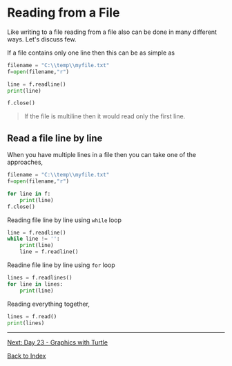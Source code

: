 # Reading from a File

Like writing to a file reading from a file also can be done in many different ways. Let's discuss few.

If a file contains only one line then this can be as simple as

```python
filename = "C:\\temp\\myfile.txt"
f=open(filename,"r")

line = f.readline()
print(line)

f.close()
```

> If the file is multiline then it would read only the first line.

<!-- > If the file does not exists then it would through an error. Howerver, you can avoid this situation by using `w+` option, this would open the file for read and write mode. In write mode we know the file gets created if it does not exists.  
>
> The best option is to use `a+` that way there is no chance to overwite the old file as well as the new file would be created if not exists. -->

## Read a file line by line

When you have multiple lines in a file then you can take one of the approaches,

```python
filename = "C:\\temp\\myfile.txt"
f=open(filename,"r")

for line in f:
    print(line)
f.close()
```

Reading file line by line using `while` loop

```python
line = f.readline()
while line != '':
    print(line)
    line = f.readline()
```

Readine file line by line using `for` loop

```python
lines = f.readlines()
for line in lines:
    print(line)
```

Reading everything together,

```python
lines = f.read()
print(lines)
```

---
[Next: Day 23 - Graphics with Turtle](23-day23.md)

[Back to Index](index.md)
